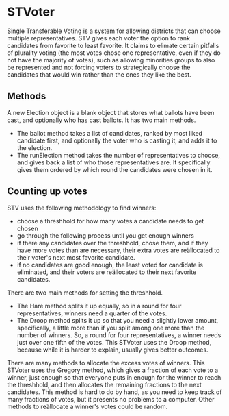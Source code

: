 # STVoter
Single Transferable Voting is a system for allowing districts that can choose multiple representatives. STV gives each voter the option to rank candidates from favorite to least favorite. It claims to elimate certain pitfalls of plurality voting (the most votes chose one representative, even if they do not have the majority of votes), such as allowing minorities groups to also be represented and not forcing voters to strategically choose the candidates that would win rather than the ones they like the best.

## Methods
A new Election object is a blank object that stores what ballots have been cast, and optionally who has cast ballots.
It has two main methods.
* The ballot method takes a list of candidates, ranked by most liked candidate first, and optionally the voter who is casting it, and adds it to the election.
* The runElection method takes the number of representatives to choose, and gives back a list of who those representatives are. It specifically gives them ordered by which round the candidates were chosen in it.

## Counting up votes
STV uses the following methodology to find winners:
* choose a threshhold for how many votes a candidate needs to get chosen
* go through the following process until you get enough winners
*  if there any candidates over the threshhold, chose them, and if they have more votes than are necessary, their extra votes are reällocated to their voter's next most favorite candidate.
*  if no candidates are good enough, the least voted for candidate is eliminated, and their voters are reällocated to their next favorite candidates.

There are two main methods for setting the threshhold.
* The Hare method splits it up equally, so in a round for four representatives, winners need a quarter of the votes.
* The Droop method splits it up so that you need a slightly lower amount, specifically, a little more than if you split among one more than the number of winners. So, a round for four representatives, a winner needs just over one fifth of the votes.
This STVoter uses the Droop method, because while it is harder to explain, usually gives better outcomes.

There are many methods to allocate the excess votes of winners. This STVoter uses the Gregory method, which gives a fraction of each vote to a winner, just enough so that everyone puts in enough for the winner to reach the threshhold, and then allocates the remaining fractions to the next candidates. This method is hard to do by hand, as you need to keep track of many fractions of votes, but it presents no problems to a computer.
Other methods to reällocate a winner's votes could be random.
